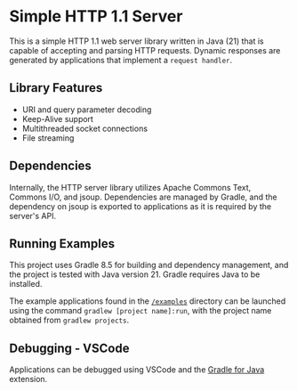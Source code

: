 # Simple HTTP 1.1 Server

This is a simple HTTP 1.1 web server library written in Java (21) that is capable of accepting and parsing HTTP requests. Dynamic responses are generated by applications that implement a `request handler`.

## Library Features

- URI and query parameter decoding
- Keep-Alive support
- Multithreaded socket connections
- File streaming

## Dependencies

Internally, the HTTP server library utilizes Apache Commons Text, Commons I/O, and jsoup. Dependencies are managed by Gradle, and the dependency on jsoup is exported to applications as it is required by the server's API.

## Running Examples

This project uses Gradle 8.5 for building and dependency management, and the project is tested with Java version 21. Gradle requires Java to be installed.

The example applications found in the [`/examples`](/examples) directory can be launched using the command `gradlew [project name]:run`, with the project name obtained from `gradlew projects`.

## Debugging - VSCode

Applications can be debugged using VSCode and the [Gradle for Java](https://marketplace.visualstudio.com/items?itemName=vscjava.vscode-gradle) extension.
